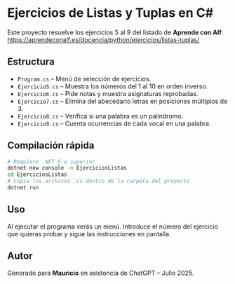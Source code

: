 # Ejercicios de Listas y Tuplas en C#

Este proyecto resuelve los ejercicios 5 al 9 del listado de **Aprende con Alf**:
<https://aprendeconalf.es/docencia/python/ejercicios/listas-tuplas/>

## Estructura

- `Program.cs` – Menú de selección de ejercicios.
- `Ejercicio5.cs` – Muestra los números del 1 al 10 en orden inverso.
- `Ejercicio6.cs` – Pide notas y muestra asignaturas reprobadas.
- `Ejercicio7.cs` – Elimina del abecedario letras en posiciones múltiplos de 3.
- `Ejercicio8.cs` – Verifica si una palabra es un palíndromo.
- `Ejercicio9.cs` – Cuenta ocurrencias de cada vocal en una palabra.

## Compilación rápida

```bash
# Requiere .NET 6 o superior
dotnet new console -n EjerciciosListas
cd EjerciciosListas
# Copia los archivos .cs dentro de la carpeta del proyecto
dotnet run
```

## Uso

Al ejecutar el programa verás un menú. Introduce el número del ejercicio que quieras probar y sigue las instrucciones en pantalla.

## Autor

Generado para **Mauricio** en asistencia de ChatGPT – Julio 2025.
